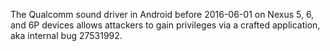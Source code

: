 The Qualcomm sound driver in Android before 2016-06-01 on Nexus 5, 6, and 6P devices allows attackers to gain privileges via a crafted application, aka internal bug 27531992.